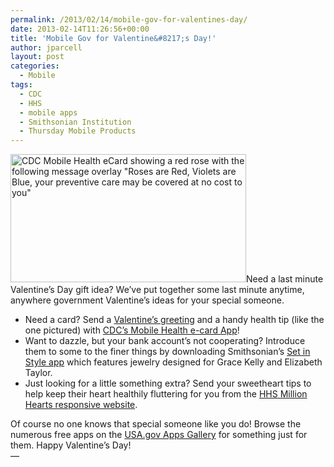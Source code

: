 ```yaml
---
permalink: /2013/02/14/mobile-gov-for-valentines-day/
date: 2013-02-14T11:26:56+00:00
title: 'Mobile Gov for Valentine&#8217;s Day!'
author: jparcell
layout: post
categories:
  - Mobile
tags:
  - CDC
  - HHS
  - mobile apps
  - Smithsonian Institution
  - Thursday Mobile Products
---
```


[<img class="alignright  wp-image-122682" src="https://s3.amazonaws.com/sitesusa/wp-content/uploads/sites/212/2013/02/CDC-Mobile-health-ecard.png" alt="CDC Mobile Health eCard showing a red rose with the following message overlay &quot;Roses are Red, Violets are Blue, your preventive care may be covered at no cost to you&quot;" width="377" height="205" />](https://s3.amazonaws.com/sitesusa/wp-content/uploads/sites/212/2013/02/CDC-Mobile-health-ecard.png)Need a last minute Valentine&#8217;s Day gift idea? We&#8217;ve put together some last minute anytime, anywhere government Valentine&#8217;s ideas for your special someone.

  * Need a card? Send a [Valentine&#8217;s greeting](http://t.cdc.gov/ecards/browse.aspx?category=216) and a handy health tip (like the one pictured) with [CDC&#8217;s Mobile Health e-card App](http://www.cdc.gov/mobile/iPhoneApps/promos/mobile_applications.html)!
  * Want to dazzle,  but your bank account&#8217;s not cooperating? Introduce them to some to the finer things by downloading Smithsonian&#8217;s [Set in Style app](http://staging.apps.usa.gov/set-in-style.shtml) which features jewelry designed for Grace Kelly and Elizabeth Taylor.
  * Just looking for a little something extra? Send your sweetheart tips to help keep their heart healthily fluttering for you from the [HHS Million Hearts responsive website](http://millionhearts.hhs.gov/index.html).

<div>
  Of course no one knows that special someone like you do! Browse the numerous free apps on the <a href="http://apps.usa.gov/">USA.gov Apps Gallery</a> for something  just for them. Happy Valentine&#8217;s Day!
</div>

<div dir="ltr">
  &#8212;
</div>